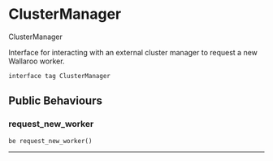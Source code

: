# ClusterManager

ClusterManager

Interface for interacting with an external cluster manager to request a
new Wallaroo worker.


```pony
interface tag ClusterManager
```

## Public Behaviours

### request_new_worker

```pony
be request_new_worker()
```

---

